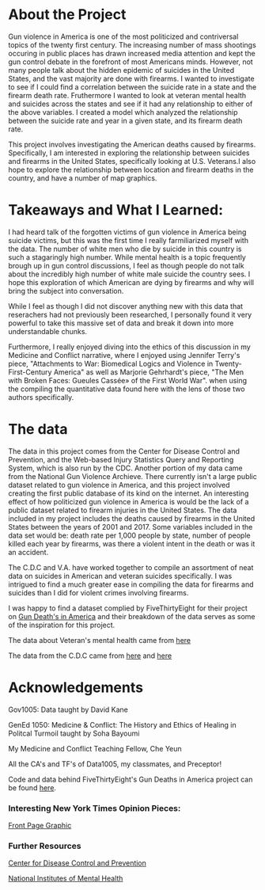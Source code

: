 # About the Project

Gun violence in America is one of the most politicized and contriversal topics of the twenty first century. The increasing number of mass shootings occuring in public places has drawn increased media attention and kept the gun control debate in the forefront of most Americans minds. However, not many people talk about the hidden epidemic of suicides in the United States, and the vast majority are done with firearms. I wanted to investigate to see if I could find a correlation between the suicide rate in a state and the firearm death rate. Fruthermore I wanted to look at veteran mental health and suicides across the states and see if it had any relationship to either of the above variables. I created a model which analyzed the relationship between the suicide rate and year in a given state, and its firearm death rate.

This project involves investigating the American deaths caused by firearms. Specifically, I am interested in exploring the relationship between suicides and firearms in the United States, specifically looking at U.S. Veterans.I also hope to explore the relationship between location and firearm deaths in the country, and have a number of map graphics.

# Takeaways and What I Learned:

I had heard talk of the forgotten victims of gun violence in America being suicide victims, but this was the first
time I really farmiliarized myself with the data. The number of white men who die by suicide in this country is such a stagaringly high number. While mental health is a topic frequently brough up in gun control discussions, I feel as though people do not talk about the incredibly high number of white male suicide the country sees. I hope this exploration of which American are dying by firearms and why will bring the subject into conversation.

While I feel as though I did not discover anything new with this data that reserachers had not previously been researched, I personally found it very powerful to take this massive set of data and break it down into more understandable chunks.

Furthermore, I really enjoyed diving into the ethics of this discussion in my Medicine and Conflict narrative, where I enjoyed using Jennifer Terry's piece, "Attachments to War: Biomedical Logics and Violence in Twenty-First-Century America" as well as Marjorie Gehrhardt's piece, "The Men with Broken Faces: Gueules Cassée» of the First World War". when using the compiling the quantitative data found here with the lens of those two authors specifically.  


# The data

The data in this project comes from the Center for Disease Control and Prevention, and the Web-based Injury Statistics Query and Reporting System, which is also run by the CDC. Another portion of my data came from the National Gun Violence Archieve. There currently isn't a large public dataset related to gun violence in America, and this project involved creating the first public database of its kind on the internet. An interesting effect of how politicized gun violence in America is would be the lack of a public dataset related to firearm injuries in the United States. The data included in my project includes the deaths caused by firearms in the United States between the years of 2001 and 2017. Some variables included in the data set would be: death rate per 1,000 people by state, number of people killed each year by firearms, was there a violent intent in the death or was it an accident.

The C.D.C and V.A. have worked together to compile an assortment of neat data on suicides in American and veteran suicides specifically. I was intrigued to find a much greater ease in compiling the data for firearms and suicides than I did for violent crimes involving firearms. 

I was happy to find a dataset complied by FiveThirtyEight for their project on [Gun Death's in America](https://fivethirtyeight.com/features/gun-deaths/) and their breakdown of the data serves as some of the inspiration for this project.

The data about Veteran's mental health came from [here](https://www.mentalhealth.va.gov/suicide_prevention/data.asp)

The data from the C.D.C came from [here](https://www.cdc.gov/nchs/pressroom/sosmap/firearm_mortality/firearm.htm) and [here](https://www.cdc.gov/nchs/pressroom/sosmap/suicide-mortality/suicide.htm)
# Acknowledgements

Gov1005: Data taught by David Kane

GenEd 1050: Medicine & Conflict: The History and Ethics of Healing in Politcal Turmoil taught by Soha Bayoumi

My Medicine and Conflict Teaching Fellow, Che Yeun

All the CA's and TF's of Data1005, my classmates, and Preceptor!

Code and data behind FiveThirtyEight's Gun Deaths in America project can be found [here](https://data.world/azel/gun-deaths-in-america/workspace/file?filename=README.md).

### Interesting New York Times Opinion Pieces:

 
 [Front Page Graphic](https://www.nytimes.com/2017/01/09/opinion/the-hidden-gun-epidemic-suicides.html)
 
 
### Further Resources 

[Center for Disease Control and Prevention](https://www.cdc.gov/ViolencePrevention/suicide/index.html)
                          
[National Institutes of Mental Health](https://www.nimh.nih.gov/health/publications/suicide-faq/index.shtml)


